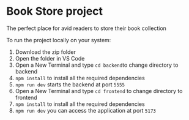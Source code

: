 # Book Store project

The perfect place for avid readers to store their book collection

To run the project locally on your system:
1. Download the zip folder
2. Open the folder in VS Code
3. Open a New Terminal and type ```cd backend```to change directory to backend
4. `npm install` to install all the required dependencies
5. `npm run dev` starts the backend at port `5555`
6. Open a New Terminal and type `cd frontend` to change directory to frontend
7. `npm install` to install all the required dependencies
8.  `npm run dev` you can access the application at port `5173`
